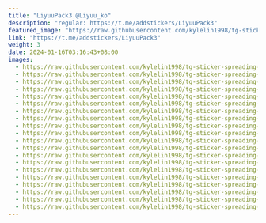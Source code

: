```yaml
---
title: "LiyuuPack3 @Liyuu_ko"
description: "regular: https://t.me/addstickers/LiyuuPack3"
featured_image: "https://raw.githubusercontent.com/kylelin1998/tg-sticker-spreading-worldwide-images/main/img/5063bc46-9f6d-407c-93c0-93131fb166bb.jpg"
link: "https://t.me/addstickers/LiyuuPack3"
weight: 3
date: 2024-01-16T03:16:43+08:00
images:
  - https://raw.githubusercontent.com/kylelin1998/tg-sticker-spreading-worldwide-images/main/img/5063bc46-9f6d-407c-93c0-93131fb166bb.jpg
  - https://raw.githubusercontent.com/kylelin1998/tg-sticker-spreading-worldwide-images/main/img/66e8fefe-51ec-4cf8-a79c-8e959be1b53f.jpg
  - https://raw.githubusercontent.com/kylelin1998/tg-sticker-spreading-worldwide-images/main/img/8614f341-81fc-42f5-a12b-3eb452b00ca3.jpg
  - https://raw.githubusercontent.com/kylelin1998/tg-sticker-spreading-worldwide-images/main/img/cef6f38d-8d96-42ef-b03b-441727bde67f.jpg
  - https://raw.githubusercontent.com/kylelin1998/tg-sticker-spreading-worldwide-images/main/img/2c830f45-09a4-4050-ac10-62cb0d4fa397.jpg
  - https://raw.githubusercontent.com/kylelin1998/tg-sticker-spreading-worldwide-images/main/img/7e2915af-e9d5-4d5b-85d3-7fac1a890a74.jpg
  - https://raw.githubusercontent.com/kylelin1998/tg-sticker-spreading-worldwide-images/main/img/cbf53f45-6bc4-4810-8dbd-1f90fb6852dd.jpg
  - https://raw.githubusercontent.com/kylelin1998/tg-sticker-spreading-worldwide-images/main/img/5bb3af70-1d12-47aa-b381-c9b7f139423a.jpg
  - https://raw.githubusercontent.com/kylelin1998/tg-sticker-spreading-worldwide-images/main/img/cfc7cbf7-b512-49fa-b921-5935d2ffe316.jpg
  - https://raw.githubusercontent.com/kylelin1998/tg-sticker-spreading-worldwide-images/main/img/fc4bc496-5efc-4c30-9e87-08285f7af94a.jpg
  - https://raw.githubusercontent.com/kylelin1998/tg-sticker-spreading-worldwide-images/main/img/b35dd286-6923-4f86-b4d6-3dc07a0f5a8c.jpg
  - https://raw.githubusercontent.com/kylelin1998/tg-sticker-spreading-worldwide-images/main/img/ca988c5f-d0db-4229-8104-60d06cc20965.jpg
  - https://raw.githubusercontent.com/kylelin1998/tg-sticker-spreading-worldwide-images/main/img/62eb16f4-e2df-45f5-be52-85a666e9b680.jpg
  - https://raw.githubusercontent.com/kylelin1998/tg-sticker-spreading-worldwide-images/main/img/7658f652-359e-40e0-b25e-ee86f4112228.jpg
  - https://raw.githubusercontent.com/kylelin1998/tg-sticker-spreading-worldwide-images/main/img/a3dd2fab-cbd1-4dfd-9027-83faa515f3b8.jpg
  - https://raw.githubusercontent.com/kylelin1998/tg-sticker-spreading-worldwide-images/main/img/df24b9a2-3700-410e-9899-a25ae30c67a9.jpg
  - https://raw.githubusercontent.com/kylelin1998/tg-sticker-spreading-worldwide-images/main/img/5853bb5f-d095-45ee-b561-81236418934e.jpg
  - https://raw.githubusercontent.com/kylelin1998/tg-sticker-spreading-worldwide-images/main/img/b10d6141-da77-4ed4-a3b1-f83a6864f31b.jpg
  - https://raw.githubusercontent.com/kylelin1998/tg-sticker-spreading-worldwide-images/main/img/fd720210-d3a4-4ffe-8855-540fa11d03ed.jpg
  - https://raw.githubusercontent.com/kylelin1998/tg-sticker-spreading-worldwide-images/main/img/c1224aed-3d79-4687-801e-d4851d30355a.jpg
---
```

